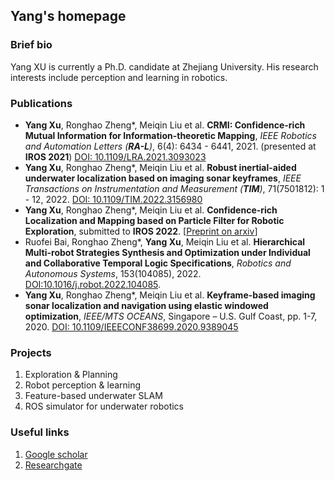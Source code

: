 ## Yang's homepage

### Brief bio

Yang XU is currently a Ph.D. candidate at Zhejiang University. His research interests include perception and learning in robotics.

### Publications

- **Yang Xu**, Ronghao Zheng\*, Meiqin Liu et al. **CRMI: Confidence-rich Mutual Information for Information-theoretic Mapping**, *IEEE Robotics and Automation Letters (**RA-L**)*, 6(4): 6434 - 6441, 2021. (presented at **IROS 2021**) [DOI: 10.1109/LRA.2021.3093023](https://ieeexplore.ieee.org/document/9466474) 
- **Yang Xu**, Ronghao Zheng\*, Meiqin Liu et al. **Robust inertial-aided underwater localization based on imaging sonar keyframes**, *IEEE Transactions on Instrumentation and Measurement (**TIM**)*, 71(7501812): 1 - 12, 2022. [DOI: 10.1109/TIM.2022.3156980](https://ieeexplore.ieee.org/document/9729232)
- **Yang Xu**, Ronghao Zheng\*, Meiqin Liu et al. **Confidence-rich Localization and Mapping based on Particle Filter for Robotic Exploration**, submitted to **IROS 2022**. [[Preprint on arxiv](https://arxiv.org/abs/2202.09631)]
- Ruofei Bai, Ronghao Zheng\*, **Yang Xu**, Meiqin Liu et al. **Hierarchical Multi-robot Strategies Synthesis and Optimization under Individual and Collaborative Temporal Logic Specifications**, *Robotics and Autonomous Systems*, 153(104085), 2022. [DOI:10.1016/j.robot.2022.104085](https://doi.org/10.1016/j.robot.2022.104085).
- **Yang Xu**, Ronghao Zheng\*, Meiqin Liu et al. **Keyframe-based imaging sonar localization and navigation using elastic windowed optimization**, *IEEE/MTS OCEANS*, Singapore – U.S. Gulf Coast, pp. 1-7, 2020. [DOI: 10.1109/IEEECONF38699.2020.9389045](https://ieeexplore.ieee.org/document/9389045)
 
### Projects

1. Exploration & Planning
2. Robot perception & learning
3. Feature-based underwater SLAM
4. ROS simulator for underwater robotics

### Useful links

1. [Google scholar](https://scholar.google.com/citations?user=0jlkaLsAAAAJ&hl=zh-CN)
2. [Researchgate](https://www.researchgate.net/profile/Yang-Xu-135)
